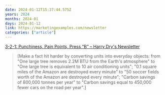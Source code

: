 ```yaml
---
date: 2024-01-12T15:37:44.575Z
years: 2024
months: 2024-01
days: 2024-01-12
link: https://marketingexamples.com/newsletter
categories: ["article"]
---
```

[3-2-1: Punchiness, Pain Points, Press “B” – Harry Dry's Newsletter](https://marketingexamples.com/newsletter)

> [Make a fact hit harder by converting units into everyday objects: from "One large tree removes 2.2M BTU from the Earth's atmosphere" to "One large tree is equivalent to 10 air conditioning units"; "0.1 square miles of the Amazon are destroyed every minute" to "50 soccer fields worth of the Amazon are destroyed every minute"; "Carbon savings of 800,000 tonnes per year" to "Carbon savings equal to 450,000 fewer cars on the road per year".]
